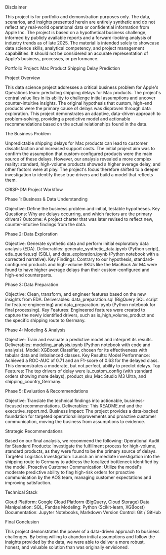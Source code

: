 Disclaimer

This project is for portfolio and demonstration purposes only.
The data, scenarios, and insights presented herein are entirely synthetic and do not reflect any real-world operational data or confidential information from Apple Inc. The project is based on a hypothetical business challenge, informed by publicly available reports and a forward-looking analysis of industry trends as of late 2025. The material is intended solely to showcase data science skills, analytical competency, and project management capabilities. It should not be considered an accurate representation of Apple’s business, processes, or performance.

Portfolio Project: Mac Product Shipping Delay Prediction


Project Overview

This data science project addresses a critical business problem for Apple's Operations team: predicting shipping delays for Mac products. The project's central value lies in its ability to challenge initial assumptions and uncover counter-intuitive insights. The original hypothesis that custom, high-end products were the primary cause of delays was disproven through data exploration. This project demonstrates an adaptive, data-driven approach to problem-solving, providing a predictive model and actionable recommendations based on the actual relationships found in the data.

The Business Problem

Unpredictable shipping delays for Mac products can lead to customer dissatisfaction and increased support costs. The initial project aim was to confirm the assumption that custom-configured products were the main source of these delays. However, our analysis revealed a more complex reality: standard, high-volume products showed a higher average delay, and other factors were at play. The project's focus therefore shifted to a deeper investigation to identify these true drivers and build a model that reflects them.

CRISP-DM Project Workflow


Phase 1: Business & Data Understanding

Objective: Define the business problem and initial, testable hypotheses.
Key Questions: Why are delays occurring, and which factors are the primary drivers?
Outcome: A project charter that was later revised to reflect new, counter-intuitive findings from the data.

Phase 2: Data Exploration

Objective: Generate synthetic data and perform initial exploratory data analysis (EDA).
Deliverables: generate_synthetic_data.ipynb (Python script), eda_queries.sql (SQL), and data_exploration.ipynb (Python notebook with a corrected narrative).
Key Findings: Contrary to our hypothesis, standard-configured products and high-volume SKUs like the MacBook Air M4 were found to have higher average delays than their custom-configured and high-end counterparts.

Phase 3: Data Preparation

Objective: Clean, transform, and engineer features based on the new insights from EDA.
Deliverables: data_preparation.sql (BigQuery SQL script for feature engineering) and data_preparation.ipynb (Python notebook for final processing).
Key Features: Engineered features were created to capture the newly identified drivers, such as is_high_volume_product and the specific shipping route to Germany.

Phase 4: Modeling & Analysis

Objective: Train and evaluate a predictive model and interpret its results.
Deliverables: modeling_analysis.ipynb (Python notebook with code and analysis).
Model: XGBoost Classifier, chosen for its effectiveness with tabular data and imbalanced classes.
Key Results:
Model Performance: Achieved a ROC-AUC of 0.71 and an F1-score of 0.63 for the delayed class. This demonstrates a moderate, but not perfect, ability to predict delays.
Top Features: The top drivers of delay were is_custom_config (with standard orders showing more delays), product_sku_Mac Studio M3 Ultra, and shipping_country_Germany.

Phase 5: Evaluation & Recommendations

Objective: Translate the technical findings into actionable, business-focused recommendations.
Deliverables: This README.md and the executive_report.md.
Business Impact: The project provides a data-backed foundation for targeted operational improvements and proactive customer communication, moving the business from assumptions to evidence.

Strategic Recommendations

Based on our final analysis, we recommend the following:
Operational Audit for Standard Products: Investigate the fulfillment process for high-volume, standard products, as they were found to be the primary source of delays.
Targeted Logistics Investigation: Launch an immediate investigation into the shipping route to Germany to address the localized bottleneck identified by the model.
Proactive Customer Communication: Utilize the model's moderate predictive ability to flag high-risk orders for proactive communication by the AOS team, managing customer expectations and improving satisfaction.

Technical Stack

Cloud Platform: Google Cloud Platform (BigQuery, Cloud Storage)
Data Manipulation: SQL, Pandas
Modeling: Python (Scikit-learn, XGBoost)
Documentation: Jupyter Notebooks, Markdown
Version Control: Git / GitHub

Final Conclusion

This project demonstrates the power of a data-driven approach to business challenges. By being willing to abandon initial assumptions and follow the insights provided by the data, we were able to deliver a more robust, honest, and valuable solution than was originally envisioned.
